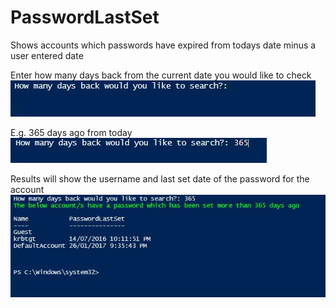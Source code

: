 # PasswordLastSet
Shows accounts which passwords have expired from todays date minus a user entered date

Enter how many days back from the current date you would like to check
![WebsiteURL](https://github.com/x49QK2S25Jv/PasswordLastSet/blob/master/README/IMAGE1.JPG)

E.g. 365 days ago from today <br/>
![WebsiteURL](https://github.com/x49QK2S25Jv/PasswordLastSet/blob/master/README/IMAGE2.JPG)

Results will show the username and last set date of the password for the account
![WebsiteURL](https://github.com/x49QK2S25Jv/PasswordLastSet/blob/master/README/IMAGE3.JPG)
